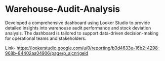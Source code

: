 # Warehouse-Audit-Analysis
Developed a comprehensive dashboard using Looker Studio to provide detailed insights into warehouse audit performance and stock deviation analysis. The dashboard is tailored to support data-driven decision-making for operational teams and stakeholders.

Link- https://lookerstudio.google.com/u/0/reporting/b3d4633e-16b2-4298-968b-84402aa04906/page/p_ajcnrjgeid
